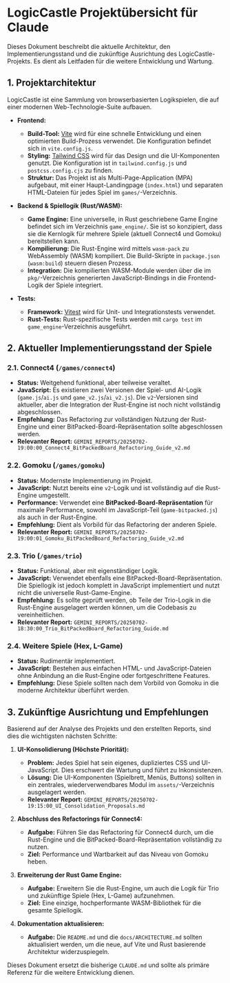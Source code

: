 
# LogicCastle Projektübersicht für Claude

Dieses Dokument beschreibt die aktuelle Architektur, den Implementierungsstand und die zukünftige Ausrichtung des LogicCastle-Projekts. Es dient als Leitfaden für die weitere Entwicklung und Wartung.

## 1. Projektarchitektur

LogicCastle ist eine Sammlung von browserbasierten Logikspielen, die auf einer modernen Web-Technologie-Suite aufbauen.

- **Frontend:**
  - **Build-Tool:** [Vite](https://vitejs.dev/) wird für eine schnelle Entwicklung und einen optimierten Build-Prozess verwendet. Die Konfiguration befindet sich in `vite.config.js`.
  - **Styling:** [Tailwind CSS](https://tailwindcss.com/) wird für das Design und die UI-Komponenten genutzt. Die Konfiguration ist in `tailwind.config.js` und `postcss.config.cjs` zu finden.
  - **Struktur:** Das Projekt ist als Multi-Page-Application (MPA) aufgebaut, mit einer Haupt-Landingpage (`index.html`) und separaten HTML-Dateien für jedes Spiel im `games/`-Verzeichnis.

- **Backend & Spiellogik (Rust/WASM):**
  - **Game Engine:** Eine universelle, in Rust geschriebene Game Engine befindet sich im Verzeichnis `game_engine/`. Sie ist so konzipiert, dass sie die Kernlogik für mehrere Spiele (aktuell Connect4 und Gomoku) bereitstellen kann.
  - **Kompilierung:** Die Rust-Engine wird mittels `wasm-pack` zu WebAssembly (WASM) kompiliert. Die Build-Skripte in `package.json` (`wasm:build`) steuern diesen Prozess.
  - **Integration:** Die kompilierten WASM-Module werden über die im `pkg/`-Verzeichnis generierten JavaScript-Bindings in die Frontend-Logik der Spiele integriert.

- **Tests:**
  - **Framework:** [Vitest](https://vitest.dev/) wird für Unit- und Integrationstests verwendet.
  - **Rust-Tests:** Rust-spezifische Tests werden mit `cargo test` im `game_engine`-Verzeichnis ausgeführt.

## 2. Aktueller Implementierungsstand der Spiele

### 2.1. Connect4 (`/games/connect4`)

- **Status:** Weitgehend funktional, aber teilweise veraltet.
- **JavaScript:** Es existieren zwei Versionen der Spiel- und AI-Logik (`game.js`/`ai.js` und `game_v2.js`/`ai_v2.js`). Die `v2`-Versionen sind aktueller, aber die Integration der Rust-Engine ist noch nicht vollständig abgeschlossen.
- **Empfehlung:** Das Refactoring zur vollständigen Nutzung der Rust-Engine und einer BitPacked-Board-Repräsentation sollte abgeschlossen werden.
- **Relevanter Report:** `GEMINI_REPORTS/20250702-19:00:00_Connect4_BitPackedBoard_Refactoring_Guide_v2.md`

### 2.2. Gomoku (`/games/gomoku`)

- **Status:** Modernste Implementierung im Projekt.
- **JavaScript:** Nutzt bereits eine `v2`-Logik und ist vollständig auf die Rust-Engine umgestellt.
- **Performance:** Verwendet eine **BitPacked-Board-Repräsentation** für maximale Performance, sowohl im JavaScript-Teil (`game-bitpacked.js`) als auch in der Rust-Engine.
- **Empfehlung:** Dient als Vorbild für das Refactoring der anderen Spiele.
- **Relevanter Report:** `GEMINI_REPORTS/20250702-19:00:01_Gomoku_BitPackedBoard_Refactoring_Guide_v2.md`

### 2.3. Trio (`/games/trio`)

- **Status:** Funktional, aber mit eigenständiger Logik.
- **JavaScript:** Verwendet ebenfalls eine BitPacked-Board-Repräsentation. Die Spiellogik ist jedoch komplett in JavaScript implementiert und nutzt nicht die universelle Rust-Game-Engine.
- **Empfehlung:** Es sollte geprüft werden, ob Teile der Trio-Logik in die Rust-Engine ausgelagert werden können, um die Codebasis zu vereinheitlichen.
- **Relevanter Report:** `GEMINI_REPORTS/20250702-18:30:00_Trio_BitPackedBoard_Refactoring_Guide.md`

### 2.4. Weitere Spiele (Hex, L-Game)

- **Status:** Rudimentär implementiert.
- **JavaScript:** Bestehen aus einfachen HTML- und JavaScript-Dateien ohne Anbindung an die Rust-Engine oder fortgeschrittene Features.
- **Empfehlung:** Diese Spiele sollten nach dem Vorbild von Gomoku in die moderne Architektur überführt werden.

## 3. Zukünftige Ausrichtung und Empfehlungen

Basierend auf der Analyse des Projekts und den erstellten Reports, sind dies die wichtigsten nächsten Schritte:

1.  **UI-Konsolidierung (Höchste Priorität):**
    - **Problem:** Jedes Spiel hat sein eigenes, dupliziertes CSS und UI-JavaScript. Dies erschwert die Wartung und führt zu Inkonsistenzen.
    - **Lösung:** Die UI-Komponenten (Spielbrett, Menüs, Buttons) sollten in ein zentrales, wiederverwendbares Modul im `assets/`-Verzeichnis ausgelagert werden.
    - **Relevanter Report:** `GEMINI_REPORTS/20250702-19:15:00_UI_Consolidation_Proposals.md`

2.  **Abschluss des Refactorings für Connect4:**
    - **Aufgabe:** Führen Sie das Refactoring für Connect4 durch, um die Rust-Engine und die BitPacked-Board-Repräsentation vollständig zu nutzen.
    - **Ziel:** Performance und Wartbarkeit auf das Niveau von Gomoku heben.

3.  **Erweiterung der Rust Game Engine:**
    - **Aufgabe:** Erweitern Sie die Rust-Engine, um auch die Logik für Trio und zukünftige Spiele (Hex, L-Game) aufzunehmen.
    - **Ziel:** Eine einzige, hochperformante WASM-Bibliothek für die gesamte Spiellogik.

4.  **Dokumentation aktualisieren:**
    - **Aufgabe:** Die `README.md` und die `docs/ARCHITECTURE.md` sollten aktualisiert werden, um die neue, auf Vite und Rust basierende Architektur widerzuspiegeln.

Dieses Dokument ersetzt die bisherige `CLAUDE.md` und sollte als primäre Referenz für die weitere Entwicklung dienen.
